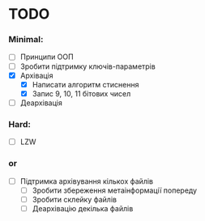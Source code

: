 # TODO
### Minimal:
- [ ] Принципи ООП
- [ ] Зробити підтримку ключів-параметрів
- [x] Архівація
  - [x] Написати алгоритм стиснення
  - [x] Запис 9, 10, 11 бітових чисел
- [ ] Деархівація 
### Hard: 
- [ ] LZW
### or
- [ ] Підтримка архівування кількох файлів
  - [ ] Зробити збереження метаінформації попереду
  - [ ] Зробити склейку файлів
  - [ ] Деархівацію декілька файлів